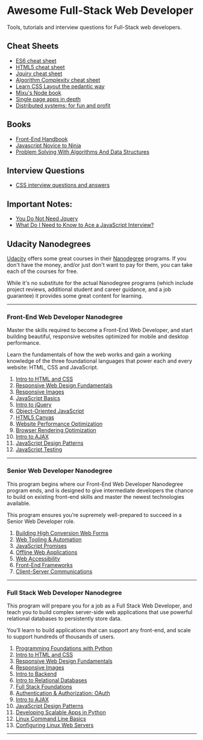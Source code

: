 <!--
@Author: Anas Aboureada <AnasAboureada>
@Date:   Sat, 11th Mar 2017, T 09:29 +01:00
@Email:  me@anasaboureada.com
@Project: awesome-full-stack-web-developer
@Filename: README.md
@Last modified by:   AnasAboureada
@Last modified time: Sat, 11th Mar 2017, T 18:33 +01:00
@License: MIT License
@Copyright: Copyright (c) 2017 Anas Aboureada <anasaboureada.com>
-->



# Awesome Full-Stack Web Developer

Tools, tutorials and interview questions for Full-Stack web developers.


## Cheat Sheets

- [ES6 cheat sheet](./cheat_sheets/es6_cheat_sheet.md)
- [HTML5 cheat sheet](./cheat_sheets/html5_cheat_sheet.pdf)
- [Jquiry cheat sheet](./cheat_sheets/jquery_cheat_sheet_1.3.2.pdf)
- [Algorithm Complexity cheat sheet](./cheat_sheets/complexity_cheatsheet.pdf)
- [Learn CSS Layout the pedantic way](./books/box_positioning_in_css.pdf)
- [Mixu's Node book](./books/mixus_node.pdf)
- [Single page apps in depth](./books/single_page_app.pdf)
- [Distributed systems: for fun and profit](./books/distributed_systems.pdf)

## Books

- [Front-End Handbook](./books/front_end_handbook_2017.pdf)
- [Javascript Novice to Ninja](./books/javascript_novice_to_ninja.pdf)
- [Problem Solving With Algorithms And Data Structures](./books/problem_solving_with_algorithms_and_data_structures.pdf)

## Interview Questions

- [CSS interview questions and answers](./interview_questions/css_interview_questions_and_answers.md)

## Important Notes:

- [You Do Not Need Jquery](./notes/you_do_not_need_jquiry.md)
- [What Do I Need to Know to Ace a JavaScript Interview?](./notes/js_interview.md)


## Udacity Nanodegrees

[Udacity](https://www.udacity.com/) offers some great courses in their
[Nanodegree](https://www.udacity.com/nanodegree) programs. If you don't have
the money, and/or just don't want to pay for them, you can take each of the
courses for free.

While it's no substitute for the actual Nanodegree programs
(which include project reviews, additional student and career guidance, and a
job guarantee) it provides some great content for learning.

---

### Front-End Web Developer Nanodegree

Master the skills required to become a Front-End Web Developer, and start
building beautiful, responsive websites optimized for mobile and desktop
performance.

Learn the fundamentals of how the web works and gain a working knowledge of the
three foundational languages that power each and every website: HTML, CSS and
JavaScript.

  1. [Intro to HTML and CSS](https://www.udacity.com/courses/intro-to-html-and-css--ud304)
  2. [Responsive Web Design Fundamentals](https://www.udacity.com/courses/responsive-web-design-fundamentals--ud893)
  3. [Responsive Images](https://www.udacity.com/courses/responsive-images--ud882)
  4. [JavaScript Basics](https://www.udacity.com/courses/javascript-basics--ud804)
  5. [Intro to jQuery](https://www.udacity.com/courses/intro-to-jquery--ud245)
  6. [Object-Oriented JavaScript](https://www.udacity.com/courses/object-oriented-javascript--ud015)
  7. [HTML5 Canvas](https://www.udacity.com/courses/html5-canvas--ud292)
  8. [Website Performance Optimization](https://www.udacity.com/courses/website-performance-optimization--ud884)
  9. [Browser Rendering Optimization](https://www.udacity.com/courses/browser-rendering-optimization--ud860)
  10. [Intro to AJAX](https://www.udacity.com/courses/intro-to-ajax--ud110)
  11. [JavaScript Design Patterns](https://www.udacity.com/courses/javascript-design-patterns--ud989)
  12. [JavaScript Testing](https://www.udacity.com/courses/javascript-testing--ud549)


---


### Senior Web Developer Nanodegree

This program begins where our Front-End Web Developer Nanodegree program ends,
and is designed to give intermediate developers the chance to build on existing
front-end skills and master the newest technologies available.

This program ensures you’re supremely well-prepared to succeed in a Senior Web
Developer role.

  1.  [Building High Conversion Web Forms](https://www.udacity.com/courses/building-high-conversion-web-forms--ud890)
  2.  [Web Tooling & Automation](https://www.udacity.com/courses/web-tooling-automation--ud892)
  3.  [JavaScript Promises](https://www.udacity.com/courses/javascript-promises--ud898)
  4.  [Offline Web Applications](https://www.udacity.com/courses/offline-web-applications--ud899)
  5.  [Web Accessibility](https://www.udacity.com/course/web-accessibility--ud891)
  6.  [Front-End Frameworks](https://www.udacity.com/courses/front-end-frameworks--ud894)
  7.  [Client-Server Communications](https://www.udacity.com/course/client-server-communication--ud897)


---


### Full Stack Web Developer Nanodegree

This program will prepare you for a job as a Full Stack Web Developer, and teach
you to build complex server-side web applications that use powerful relational
databases to persistently store data.

You’ll learn to build applications that can support any front-end, and scale to
support hundreds of thousands of users.

  1. [Programming Foundations with Python](https://www.udacity.com/courses/programming-foundations-with-python--ud036)
  2. [Intro to HTML and CSS](https://www.udacity.com/courses/intro-to-html-and-css--ud304)
  3. [Responsive Web Design Fundamentals](https://www.udacity.com/courses/responsive-web-design-fundamentals--ud893)
  4. [Responsive Images](https://www.udacity.com/courses/responsive-images--ud882)
  5. [Intro to Backend](https://www.udacity.com/course/intro-to-backend--ud171)
  6. [Intro to Relational Databases](https://www.udacity.com/courses/intro-to-relational-databases--ud197)
  7. [Full Stack Foundations](https://www.udacity.com/courses/full-stack-foundations--ud088)
  8. [Authentication & Authorization: OAuth](https://www.udacity.com/courses/authentication-authorization-oauth--ud330)
  9. [Intro to AJAX](https://www.udacity.com/courses/intro-to-ajax--ud110)
  10. [JavaScript Design Patterns](https://www.udacity.com/courses/javascript-design-patterns--ud989)
  11. [Developing Scalable Apps in Python](https://www.udacity.com/courses/developing-scalable-apps-in-python--ud858)
  12. [Linux Command Line Basics](https://www.udacity.com/courses/linux-command-line-basics--ud595)
  13. [Configuring Linux Web Servers](https://www.udacity.com/courses/configuring-linux-web-servers--ud299)


---
